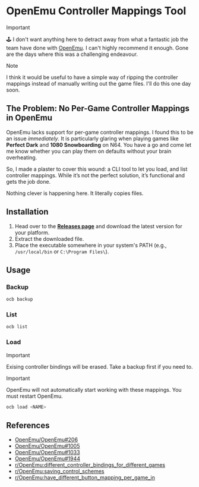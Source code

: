 # OpenEmu Controller Mappings Tool

> [!IMPORTANT]
> 🕹️ I don't want anything here to detract away from what a fantastic job the team have done with [OpenEmu](https://openemu.org). I can't highly recommend it enough. Gone are the days where this was a challenging endeavour.

> [!NOTE]
> I think it would be useful to have a simple way of ripping the controller mappings instead of manually writing out the game files. I'll do this one day soon.

## The Problem: No Per-Game Controller Mappings in OpenEmu

OpenEmu lacks support for per-game controller mappings. I found this to be an issue _immediately_. It is particularly glaring when playing games like **Perfect Dark** and **1080 Snowboarding** on N64. You have a go and come let me know whether you can play them on defaults without your brain overheating.

So, I made a plaster to cover this wound: a CLI tool to let you load, and list controller mappings. While it’s not the perfect solution, it’s functional and gets the job done.

Nothing clever is happening here. It literally copies files.

## Installation

1. Head over to the **[Releases page](https://github.com/mattcanty/openemu-controller-bindings/releases)** and download the latest version for your platform.
2. Extract the downloaded file.
3. Place the executable somewhere in your system's PATH (e.g., `/usr/local/bin` or `C:\Program Files\`).

## Usage

### Backup

```bash
ocb backup
```

### List

```bash
ocb list
```

### Load

> [!IMPORTANT]
> Exising controller bindings will be erased. Take a backup first if you need to.

> [!IMPORTANT]
> OpenEmu will not automatically start working with these mappings. You must restart OpenEmu.

```bash
ocb load <NAME>
```

## References

- [OpenEmu/OpenEmu#206](https://sgithub.com/OpenEmu/OpenEmu/issues/206)
- [OpenEmu/OpenEmu#1005](https://github.com/OpenEmu/OpenEmu/issues/1005)
- [OpenEmu/OpenEmu#1033](https://github.com/OpenEmu/OpenEmu/issues/1033)
- [OpenEmu/OpenEmu#1944](https://github.com/OpenEmu/OpenEmu/issues/1944)
- [r/OpenEmu:different_controller_bindings_for_different_games](https://www.reddit.com/r/OpenEmu/comments/1cd2ate/different_controller_bindings_for_different_games/)
- [r/OpenEmu:saving_control_schemes](https://www.reddit.com/r/OpenEmu/comments/fxepjx/saving_control_schemes/)
- [r/OpenEmu:have_different_button_mapping_per_game_in](https://www.reddit.com/r/OpenEmu/comments/d2uhiw/have_different_button_mapping_per_game_in/)
